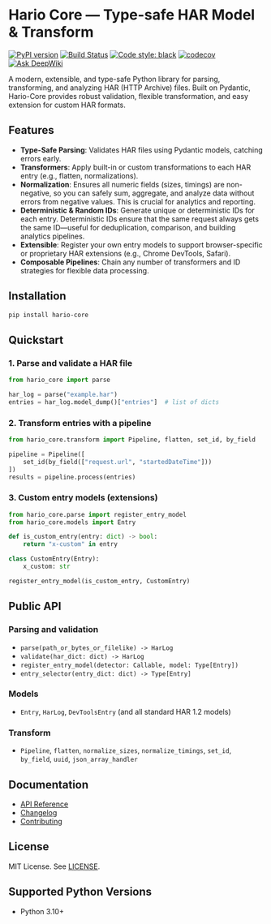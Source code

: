 # Hario Core — Type-safe HAR Model & Transform

[![PyPI version](https://badge.fury.io/py/hario-core.svg?cachebust=1)](https://badge.fury.io/py/hario-core)
[![Build Status](https://github.com/pikulev/hario-core/actions/workflows/python-package.yml/badge.svg)](https://github.com/pikulev/hario-core/actions/workflows/python-package.yml)
[![Code style: black](https://img.shields.io/badge/code%20style-black-000000.svg)](https://github.com/psf/black)
[![codecov](https://codecov.io/gh/pikulev/hario-core/graph/badge.svg?token=BUJG4K634B)](https://codecov.io/gh/pikulev/hario-core)
[![Ask DeepWiki](https://deepwiki.com/badge.svg)](https://deepwiki.com/pikulev/hario-core)

A modern, extensible, and type-safe Python library for parsing, transforming, and analyzing HAR (HTTP Archive) files. Built on Pydantic, Hario-Core provides robust validation, flexible transformation, and easy extension for custom HAR formats.

## Features

- **Type-Safe Parsing**: Validates HAR files using Pydantic models, catching errors early.
- **Transformers**: Apply built-in or custom transformations to each HAR entry (e.g., flatten, normalizations).
- **Normalization**: Ensures all numeric fields (sizes, timings) are non-negative, so you can safely sum, aggregate, and analyze data without errors from negative values. This is crucial for analytics and reporting.
- **Deterministic & Random IDs**: Generate unique or deterministic IDs for each entry. Deterministic IDs ensure that the same request always gets the same ID—useful for deduplication, comparison, and building analytics pipelines.
- **Extensible**: Register your own entry models to support browser-specific or proprietary HAR extensions (e.g., Chrome DevTools, Safari).
- **Composable Pipelines**: Chain any number of transformers and ID strategies for flexible data processing.

## Installation

```bash
pip install hario-core
```

## Quickstart

### 1. Parse and validate a HAR file

```python
from hario_core import parse

har_log = parse("example.har")
entries = har_log.model_dump()["entries"]  # list of dicts
```

### 2. Transform entries with a pipeline

```python
from hario_core.transform import Pipeline, flatten, set_id, by_field

pipeline = Pipeline([
    set_id(by_field(["request.url", "startedDateTime"]))
])
results = pipeline.process(entries)
```

### 3. Custom entry models (extensions)

```python
from hario_core.parse import register_entry_model
from hario_core.models import Entry

def is_custom_entry(entry: dict) -> bool:
    return "x-custom" in entry

class CustomEntry(Entry):
    x_custom: str

register_entry_model(is_custom_entry, CustomEntry)
```

## Public API

### Parsing and validation
- `parse(path_or_bytes_or_filelike) -> HarLog`
- `validate(har_dict: dict) -> HarLog`
- `register_entry_model(detector: Callable, model: Type[Entry])`
- `entry_selector(entry_dict: dict) -> Type[Entry]`

### Models
- `Entry`, `HarLog`, `DevToolsEntry` (and all standard HAR 1.2 models)

### Transform
- `Pipeline`, `flatten`, `normalize_sizes`, `normalize_timings`, `set_id`, `by_field`, `uuid`, `json_array_handler`

## Documentation

- [API Reference](https://github.com/pikulev/hario-core/blob/main/docs/api.md)
- [Changelog](https://github.com/pikulev/hario-core/blob/main/docs/changelog.md)
- [Contributing](https://github.com/pikulev/hario-core/blob/main/CONTRIBUTING.md)


## License

MIT License. See [LICENSE](https://github.com/pikulev/hario-core/blob/main/LICENSE).

## Supported Python Versions

- Python 3.10+ 
